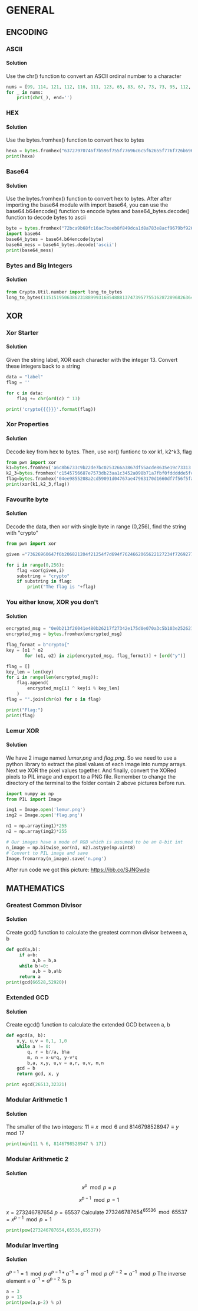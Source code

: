 # GENERAL

## ENCODING

### ASCII

#### Solution

Use the chr() function to convert an ASCII ordinal number to a character

```python
nums = [99, 114, 121, 112, 116, 111, 123, 65, 83, 67, 73, 73, 95, 112, 114, 49, 110, 116, 52, 98, 108, 51, 125]
for _ in nums:
    print(chr(_), end='')
```

### HEX

#### Solution

Use the bytes.fromhex() function to convert hex to bytes

```python
hexa = bytes.fromhex("63727970746f7b596f755f77696c6c5f62655f776f726b696e675f776974685f6865785f737472696e67735f615f6c6f747d")
print(hexa)
```

### Base64

#### Solution

Use the bytes.fromhex() function to convert hex to bytes. After after importing the base64 module with import base64, you can use the base64.b64encode() function to encode bytes and base64_bytes.decode() function to decode bytes to ascii

```python
byte = bytes.fromhex("72bca9b68fc16ac7beeb8f849dca1d8a783e8acf9679bf9269f7bf")
import base64
base64_bytes = base64.b64encode(byte)
base64_mess = base64_bytes.decode('ascii')
print(base64_mess)
```

### Bytes and Big Integers

#### Solution

```python
from Crypto.Util.number import long_to_bytes
long_to_bytes(11515195063862318899931685488813747395775516287289682636499965282714637259206269).decode()
```

## XOR

### Xor Starter

#### Solution

Given the string label, XOR each character with the integer 13. Convert these integers back to a string

```python
data = "label"
flag = ''

for c in data:
    flag += chr(ord(c) ^ 13)

print('crypto{{{}}}'.format(flag))
```

### Xor Properties

#### Solution

Decode key from hex to bytes. Then, use xor() funtionc to xor k1, k2^k3, flag

```python
from pwn import xor
k1=bytes.fromhex('a6c8b6733c9b22de7bc0253266a3867df55acde8635e19c73313')
k2_3=bytes.fromhex('c1545756687e7573db23aa1c3452a098b71a7fbf0fddddde5fc1')
flag=bytes.fromhex('04ee9855208a2cd59091d04767ae47963170d1660df7f56f5faf')
print(xor(k1,k2_3,flag))
```

### Favourite byte

#### Solution

Decode the data, then xor with single byte in range (0,256), find the string with "crypto"

```python
from pwn import xor

given ="73626960647f6b206821204f21254f7d694f7624662065622127234f726927756d".decode("hex")

for i in range(0,256):
	flag =xor(given,i)
	substring = "crypto"
	if substring in flag:
		print("The flag is "+flag)
```

### You either know, XOR you don't

#### Solution

```python
encrypted_msg = "0e0b213f26041e480b26217f27342e175d0e070a3c5b103e2526217f27342e175d0e077e263451150104"
encrypted_msg = bytes.fromhex(encrypted_msg)

flag_format = b"crypto{"
key = [o1 ^ o2
       for (o1, o2) in zip(encrypted_msg, flag_format)] + [ord("y")]

flag = []
key_len = len(key)
for i in range(len(encrypted_msg)):
    flag.append(
        encrypted_msg[i] ^ key[i % key_len]
    )
flag = "".join(chr(o) for o in flag)

print("Flag:")
print(flag)
```

### Lemur XOR

#### Solution

We have 2 image named _lumur.png_ and _flag.png_. So we need to use a python library to extract the pixel values of each image into numpy arrays. Next we XOR the pixel values together. And finally, convert the XORed pixels to PIL image and export to a PNG file. Remember to change the directory of the terminal to the folder contain 2 above pictures before run.

```python
import numpy as np
from PIL import Image

img1 = Image.open('lemur.png')
img2 = Image.open('flag.png')

n1 = np.array(img1)*255
n2 = np.array(img2)*255

# Our images have a mode of RGB which is assumed to be an 8-bit int
n_image = np.bitwise_xor(n1, n2).astype(np.uint8)
# Convert to PIL image and save
Image.fromarray(n_image).save('n.png')
```

After run code we got this picture: https://ibb.co/SJNGwdp

## MATHEMATICS

### Greatest Common Divisor

#### Solution

Create gcd() function to calculate the greatest common divisor between a, b

```python
def gcd(a,b):
     if a<b:
          a,b = b,a
     while b!=0:
          a,b = b,a%b
     return a
print(gcd(66528,52920))
```

### Extended GCD

#### Solution

Create egcd() function to calculate the extended GCD between a, b

```python
def egcd(a, b):
    x,y, u,v = 0,1, 1,0
    while a != 0:
        q, r = b//a, b%a
        m, n = x-u*q, y-v*q
        b,a, x,y, u,v = a,r, u,v, m,n
    gcd = b
    return gcd, x, y

print egcd(26513,32321)
```

### Modular Arithmetic 1

#### Solution

The smaller of the two integers: $11 ≡ x \mod 6$ and $8146798528947 ≡ y \mod 17$

```python
print(min(11 % 6, 8146798528947 % 17))
```

### Modular Arithmetic 2

#### Solution

$$x^{p} \mod p = p $$

$$x^{p-1} \mod p = 1$$

$x = 273246787654$
$p = 65537$
Calculate $273246787654^{65536} \mod 65537 = x^{p-1} \mod p = 1$

```python
print(pow(273246787654,65536,65537))
```

### Modular Inverting

#### Solution

$a^{p-1} = 1 \mod p$
$a^{p-1} * a^{-1} = a^{-1} \mod p$
$a^{p-2} = a^{-1} \mod p$
The inverse element = $a^{-1} = a^{p-2}$ % p

```python
a = 3
p = 13
print(pow(a,p-2) % p)
```
